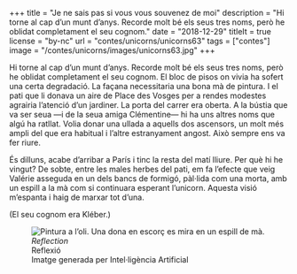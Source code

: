 +++
title = "Je ne sais pas si vous vous souvenez de moi"
description = "Hi torne al cap d’un munt d’anys. Recorde molt bé els seus tres noms, però he oblidat completament el seu cognom."
date = "2018-12-29"
titleIt = true
license = "by-nc"
url = "contes/unicorns/unicorns63"
tags = ["contes"]
image = "/contes/unicorns/images/unicorns63.jpg"
+++

Hi torne al cap d’un munt d’anys. Recorde molt bé els seus tres noms, però he oblidat completament el seu cognom. El bloc de pisos on vivia ha sofert una certa degradació. La façana necessitaria una bona mà de pintura. I el pati que li donava un aire de Place des Vosges per a rendes modestes agrairia l’atenció d’un jardiner. La porta del carrer era oberta. A la bústia que va ser seua —i de la seua amiga Clémentine— hi ha uns altres noms que algú ha ratllat. Volia donar una ullada a aquells dos ascensors, un molt més ampli del que era habitual i l’altre estranyament angost. Això sempre ens va fer riure.

És dilluns, acabe d’arribar a París i tinc la resta del matí lliure. Per què hi he vingut? De sobte, entre les males herbes del pati, em fa l’efecte que veig Valérie asseguda en un dels bancs de formigó, pàl·lida com una morta, amb un espill a la mà com si continuara esperant l’unicorn. Aquesta visió m’espanta i haig de marxar tot d’una.

(El seu cognom era Kléber.)

<figure class="illustration"><img src="/contes/unicorns/images/unicorns63.jpg" alt="Pintura a l’oli. Una dona en escorç es mira en un espill de mà."><figcaption><em>Reflection</em><br>Reflexió<br><span class="ai-disclaimer">Imatge generada per Intel·ligència Artificial</span></figcaption></figure>

